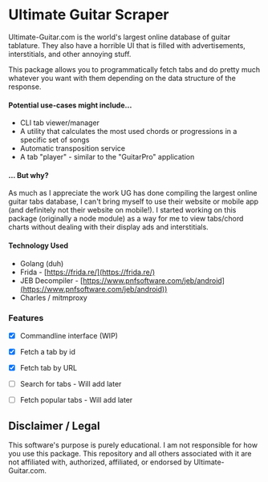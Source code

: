 # Ultimate Guitar Scraper  

Ultimate-Guitar.com is the world's largest online database of guitar tablature. They also have a horrible UI that is filled with advertisements, interstitials, and other annoying stuff.  

This package allows you to programmatically fetch tabs and do pretty much whatever you want with them depending on the data structure of the response. 

#### Potential use-cases might include...

- CLI tab viewer/manager  
- A utility that calculates the most used chords or progressions in a specific set of songs  
- Automatic transposition service  
- A tab "player" - similar to the "GuitarPro" application  

#### ... But why?  

As much as I appreciate the work UG has done compiling the largest online guitar tabs database, I can't bring myself to use their website or mobile app (and definitely not their website on mobile!). I started working on this package (originally a node module) as a way for me to view tabs/chord charts without dealing with their display ads and interstitials.  


#### Technology Used

- Golang (duh)  
- Frida - [https://frida.re/](https://frida.re/)    
- JEB Decompiler - [https://www.pnfsoftware.com/jeb/android](https://www.pnfsoftware.com/jeb/android))  
- Charles / mitmproxy


### Features  

- [x] Commandline interface (WIP)
- [x] Fetch a tab by id  
- [x] Fetch tab by URL
- [ ] Search for tabs - Will add later  
- [ ] Fetch popular tabs - Will add later   


## Disclaimer / Legal  

This software's purpose is purely educational. I am not responsible for how you use this package. This repository and all others associated with it are not affiliated with, authorized, affiliated, or endorsed by Ultimate-Guitar.com. 